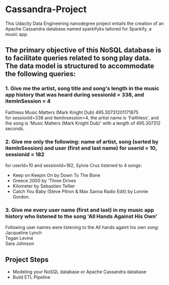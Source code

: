 # Cassandra-Project

This Udacity Data Engineering nanodegree project entails the creation of an Apache Cassandra database named sparkifyks tailored for Sparkify, a music app. 

## The primary objective of this NoSQL database is to facilitate queries related to song play data. The data model is structured to accommodate the following queries:

### 1. Give me the artist, song title and song's length in the music app history that was heard during sessionId = 338, and itemInSession = 4
   Faithless Music Matters (Mark Knight Dub) 495.30731201171875 <br>
   for sessionId=338 and itemInsession=4, the artist name is 'Faithless', and the song is 'Music Matters (Mark Knight Dub)' with a length of 495.307312 seconds.
### 2. Give me only the following: name of artist, song (sorted by itemInSession) and user (first and last name) for userid = 10, sessionid = 182

for userId=10 and sessionId=182, Sylvie Cruz listened to 4 songs:<br>
- Keep on Keepin On by Down To The Bone <br>
- Greece 2000 by 'Three Drives<br>
- Kilometer by Sebastien Tellier<br>
- Catch You Baby (Steve Pitron & Max Sanna Radio Edit) by Lonnie Gordon.<br>
### 3. Give me every user name (first and last) in my music app history who listened to the song 'All Hands Against His Own'
Following user names were listening to the All hands againt his own song:<br>
Jacqueline Lynch <br>
Tegan Levine <br>
Sara Johnson <br>

## Project Steps
- Modeling your NoSQL database or Apache Cassandra database<br>
- Build ETL Pipeline
